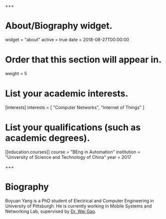 +++
# About/Biography widget.
widget = "about"
active = true
date = 2018-08-27T00:00:00

# Order that this section will appear in.
weight = 5

# List your academic interests.
[interests]
  interests = [
    "Computer Networks",
    "Internet of Things"
  ]

# List your qualifications (such as academic degrees).

[[education.courses]]
  course = "BEng in Automation"
  institution = "University of Science and Technology of China"
  year = 2017
 
+++

# Biography

Boyuan Yang is a PhD student of Electrical and Computer Engineering in University of Pittsburgh.
He is currently working in Mobile Systems and Networking Lab, supervised by [Dr. Wei Gao](https://pitt.edu/~weigao).
